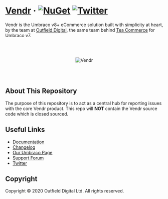 # [Vendr](https://getvendr.net) &middot; [![NuGet](https://img.shields.io/nuget/v/vendr.svg?style=modern&label=nuget)](https://www.nuget.org/packages/vendr/) [![Twitter](https://img.shields.io/twitter/follow/heyvendr.svg?style=social&label=Follow)](https://twitter.com/intent/follow?screen_name=heyvendr)

Vendr is the Umbraco v8+ eCommerce solution built with simplicity at heart, by the team at [Outfield Digital](https://outfield.digital), the same team behind [Tea Commerce](https://teacommerce.net) for Umbraco v7.

<br /><br />
<p align="center">
  <img src="assets/vendr.png" alt="Vendr">
</p>
<br /><br />

## About This Repository

The purpose of this repository is to act as a central hub for reporting issues with the core Vendr product. This repo will **NOT** contain the Vendr source code which is closed sourced.

## Useful Links

* [Documentation](https://vendr.net/docs/)
* [Changelog](https://vendr.net/docs/core/changelog/)
* [Our Umbraco Page](https://our.umbraco.com/packages/website-utilities/vendr/)
* [Support Forum](https://our.umbraco.com/packages/website-utilities/vendr/vendr-support/)
* [Twitter](https://twitter.com/heyvendr)

## Copyright

Copyright © 2020 Outfield Digital Ltd. All rights reserved.
